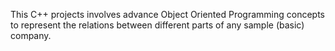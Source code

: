 This C++ projects involves advance Object Oriented Programming concepts to represent the relations between different parts of any sample (basic) company.
